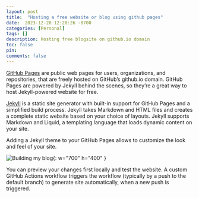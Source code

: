 ```yaml
---
layout: post
title:  "Hosting a free website or blog using github pages"
date:  2023-12-20 12:20:26 -0700
categories: [Personal]
tags: []
description: Hosting free blogsite on github.io domain
toc: false
pin: 
comments: false
---
```


[GitHub Pages](https://pages.github.com/) are public web pages for users, organizations, and repositories, that are freely hosted on GitHub’s github.io domain. GitHub Pages are powered by Jekyll behind the scenes, so they’re a great way to host Jekyll-powered website for free.

[Jekyll](https://jekyllrb.com/) is a static site generator with built-in support for GitHub Pages and a simplified build process. Jekyll takes Markdown and HTML files and creates a complete static website based on your choice of layouts. Jekyll supports Markdown and Liquid, a templating language that loads dynamic content on your site.

Adding a Jekyll theme to your GitHub Pages allows to customize the look and feel of your site. 

![Building my blog](https://ketanhm.github.io/images/Build-blog.png){: w="700" h="400" }

You can preview your changes first locally and test the website. 
A custom GitHub Actions workflow triggers the workflow (typically by a push to the default branch) to generate site automatically, when a new push is triggered. 


